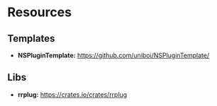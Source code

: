 # Resources

## Templates

* **NSPluginTemplate:** https://github.com/uniboi/NSPluginTemplate/

## Libs

* **rrplug:** https://crates.io/crates/rrplug

